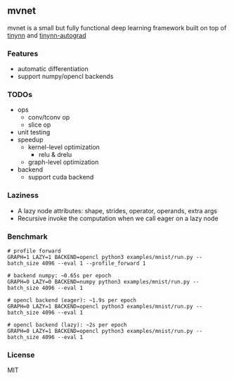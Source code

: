 ## mvnet

mvnet is a small but fully functional deep learning framework built on top of [tinynn](https://github.com/borgwang/tinynn) and [tinynn-autograd](https://github.com/borgwang/tinynn-autograd)

### Features
- automatic differentiation
- support numpy/opencl backends

### TODOs
- ops
  - conv/tconv op
  - slice op
- unit testing
- speedup
  - kernel-level optimization
    - relu & drelu
  - graph-level optimization
- backend
  - support cuda backend

### Laziness

- A lazy node attributes: shape, strides, operator, operands, extra args
- Recursive invoke the computation when we call eager on a lazy node

### Benchmark
```
# profile forward
GRAPH=1 LAZY=1 BACKEND=opencl python3 examples/mnist/run.py --batch_size 4096 --eval 1 --profile_forward 1
```

```
# backend numpy: ~0.65s per epoch
GRAPH=0 LAZY=0 BACKEND=numpy python3 examples/mnist/run.py --batch_size 4096 --eval 1

# opencl backend (eager): ~1.9s per epoch
GRAPH=0 LAZY=1 BACKEND=opencl python3 examples/mnist/run.py --batch_size 4096 --eval 1

# opencl backend (lazy): ~2s per epoch
GRAPH=0 LAZY=1 BACKEND=opencl python3 examples/mnist/run.py --batch_size 4096 --eval 1
```

### License

MIT

